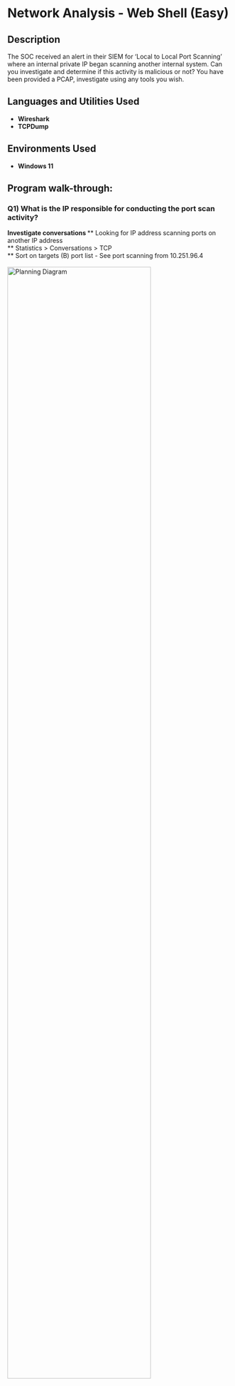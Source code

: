 <h1>Network Analysis - Web Shell (Easy)</h1>

 <!-- ### [YouTube Demonstration](https://youtu.be/7eJexJVCqJo)/> -->

<h2>Description</h2>
The SOC received an alert in their SIEM for ‘Local to Local Port Scanning’ where an internal private IP began scanning another internal system. Can you investigate and determine if this activity is malicious or not? You have been provided a PCAP, investigate using any tools you wish.
<br />


<h2>Languages and Utilities Used</h2>

- <b>Wireshark</b> 
- <b>TCPDump</b>

<h2>Environments Used </h2>

- <b>Windows 11</b>

<h2>Program walk-through:</h2>

<p align="center">

<h3>Q1) What is the IP responsible for conducting the port scan activity?</h3>
<b>Investigate conversations </b>
** Looking for IP address scanning ports on another IP address <br />
** Statistics > Conversations > TCP <br />
** Sort on targets (B) port list - See port scanning from 10.251.96.4 <br /> <br />
<img src="https://github.com/nickstrunk/Network-Analysis-Web-Shell-Easy-/assets/165805194/73fb6af0-40a6-4b55-a104-7aacf27c3c45" height="80%" width="80%" alt="Planning Diagram"/>
<br />
<br />
 

 


</p>

<!--
 ```diff
- text in red
+ text in green
! text in orange
# text in gray
@@ text in purple (and bold)@@
```
--!>
